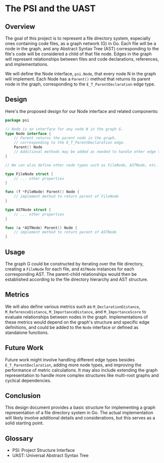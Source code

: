 # The PSI and the UAST

## Overview

The goal of this project is to represent a file directory system, especially ones containing code files, as a graph network (G) in Go. Each file will be a node in the graph, and any Abstract Syntax Tree (AST) corresponding to the file's code will be considered a child of that file node. Edges in the graph will represent relationships between files and code declarations, references, and implementations.

We will define the Node interface, `psi.Node`, that every node N in the graph will implement. Each Node has a `Parent()` method that returns its parent node in the graph, corresponding to the `E_T_ParentDeclaration` edge type.

## Design

Here's the proposed design for our Node interface and related components:

```go
package psi

// Node is an interface for any node N in the graph G.
type Node interface {
    // Parent returns the parent node in the graph,
    // corresponding to the E_T_ParentDeclaration edge.
    Parent() Node
    // Additional methods may be added as needed to handle other edge types
}

// We can also define other node types such as FileNode, ASTNode, etc. as needed.

type FileNode struct {
    // ... other properties
}

func (f *FileNode) Parent() Node {
    // implement method to return parent of FileNode
}

type ASTNode struct {
    // ... other properties
}

func (a *ASTNode) Parent() Node {
    // implement method to return parent of ASTNode
}
```

## Usage

The graph G could be constructed by iterating over the file directory, creating a `FileNode` for each file, and `ASTNode` instances for each corresponding AST. The parent-child relationships would then be established according to the file directory hierarchy and AST structure.

## Metrics

We will also define various metrics such as `M_DeclarationDistance`, `M_ReferenceDistance`, `M_ImportanceDistance`, and `M_ImportanceScore` to evaluate relationships between nodes in the graph. Implementations of these metrics would depend on the graph's structure and specific edge definitions, and could be added to the `Node` interface or defined as standalone functions.

## Future Work

Future work might involve handling different edge types besides `E_T_ParentDeclaration`, adding more node types, and improving the performance of metric calculations. It may also include extending the graph representation to handle more complex structures like multi-root graphs and cyclical dependencies.

## Conclusion

This design document provides a basic structure for implementing a graph representation of a file directory system in Go. The actual implementation will likely involve additional details and considerations, but this serves as a solid starting point.

## Glossary

* PSI: Project Structure Interface
* UAST: Universal Abstract Syntax Tree
